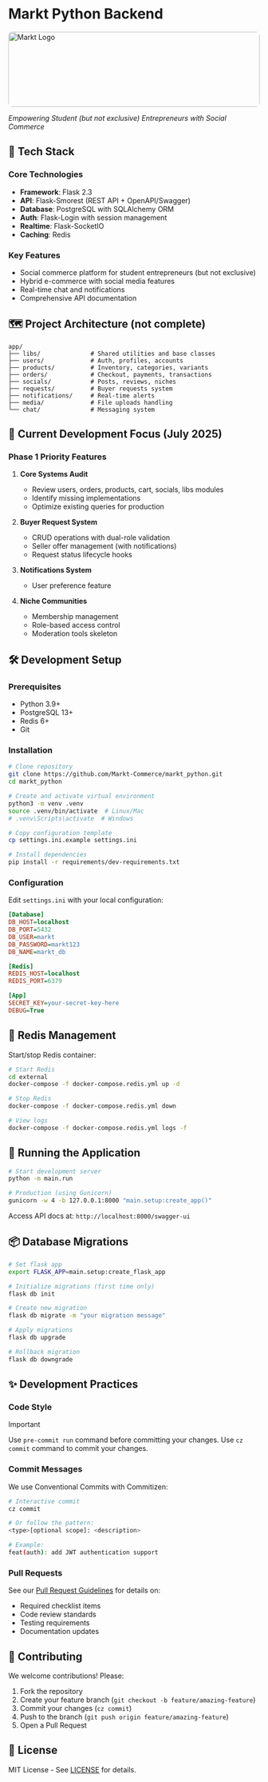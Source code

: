# Markt Python Backend


<img
  src="https://avatars.githubusercontent.com/u/188402477?s=200&v=4"
  alt="Markt Logo"
  style="width: 100%; max-width: 800px; height: 150px; object-fit: cover; border-radius: 8px;"
/>

*Empowering Student (but not exclusive) Entrepreneurs with Social Commerce*

## 🚀 Tech Stack

### Core Technologies
- **Framework**: Flask 2.3
- **API**: Flask-Smorest (REST API + OpenAPI/Swagger)
- **Database**: PostgreSQL with SQLAlchemy ORM
- **Auth**: Flask-Login with session management
- **Realtime**: Flask-SocketIO
- **Caching**: Redis

### Key Features
- Social commerce platform for student entrepreneurs (but not exclusive)
- Hybrid e-commerce with social media features
- Real-time chat and notifications
- Comprehensive API documentation

## 🗺️ Project Architecture (not complete)

```
app/
├── libs/              # Shared utilities and base classes
├── users/             # Auth, profiles, accounts
├── products/          # Inventory, categories, variants
├── orders/            # Checkout, payments, transactions
├── socials/           # Posts, reviews, niches
├── requests/          # Buyer requests system
├── notifications/     # Real-time alerts
├── media/             # File uploads handling
└── chat/              # Messaging system
```

## 🚧 Current Development Focus (July 2025)

### Phase 1 Priority Features
1. **Core Systems Audit**
   - Review users, orders, products, cart, socials, libs modules
   - Identify missing implementations
   - Optimize existing queries for production

2. **Buyer Request System**
   - CRUD operations with dual-role validation
   - Seller offer management (with notifications)
   - Request status lifecycle hooks

3. **Notifications System**
   - User preference feature

4. **Niche Communities**
   - Membership management
   - Role-based access control
   - Moderation tools skeleton

## 🛠️ Development Setup

### Prerequisites
- Python 3.9+
- PostgreSQL 13+
- Redis 6+
- Git

### Installation

```bash
# Clone repository
git clone https://github.com/Markt-Commerce/markt_python.git
cd markt_python

# Create and activate virtual environment
python3 -m venv .venv
source .venv/bin/activate  # Linux/Mac
# .venv\Scripts\activate  # Windows

# Copy configuration template
cp settings.ini.example settings.ini

# Install dependencies
pip install -r requirements/dev-requirements.txt

```

### Configuration
Edit `settings.ini` with your local configuration:
```ini
[Database]
DB_HOST=localhost
DB_PORT=5432
DB_USER=markt
DB_PASSWORD=markt123
DB_NAME=markt_db

[Redis]
REDIS_HOST=localhost
REDIS_PORT=6379

[App]
SECRET_KEY=your-secret-key-here
DEBUG=True
```

## 🌟 Redis Management

Start/stop Redis container:
```bash
# Start Redis
cd external
docker-compose -f docker-compose.redis.yml up -d

# Stop Redis
docker-compose -f docker-compose.redis.yml down

# View logs
docker-compose -f docker-compose.redis.yml logs -f
```

## 🏃 Running the Application

```bash
# Start development server
python -m main.run

# Production (using Gunicorn)
gunicorn -w 4 -b 127.0.0.1:8000 "main.setup:create_app()"
```

Access API docs at: `http://localhost:8000/swagger-ui`

## 📦 Database Migrations

```bash
# Set flask app
export FLASK_APP=main.setup:create_flask_app

# Initialize migrations (first time only)
flask db init

# Create new migration
flask db migrate -m "your migration message"

# Apply migrations
flask db upgrade

# Rollback migration
flask db downgrade
```

## ✨ Development Practices

### Code Style

> [!IMPORTANT]
> Use `pre-commit run` command before committing your changes.
> Use `cz commit` command to commit your changes.

### Commit Messages
We use Conventional Commits with Commitizen:
```bash
# Interactive commit
cz commit

# Or follow the pattern:
<type>[optional scope]: <description>

# Example:
feat(auth): add JWT authentication support
```

### Pull Requests
See our [Pull Request Guidelines](PULL_REQUEST_TEMPLATE.md) for details on:
- Required checklist items
- Code review standards
- Testing requirements
- Documentation updates

## 🤝 Contributing

We welcome contributions! Please:
1. Fork the repository
2. Create your feature branch (`git checkout -b feature/amazing-feature`)
3. Commit your changes (`cz commit`)
4. Push to the branch (`git push origin feature/amazing-feature`)
5. Open a Pull Request

## 📜 License

MIT License - See [LICENSE](LICENSE) for details.
